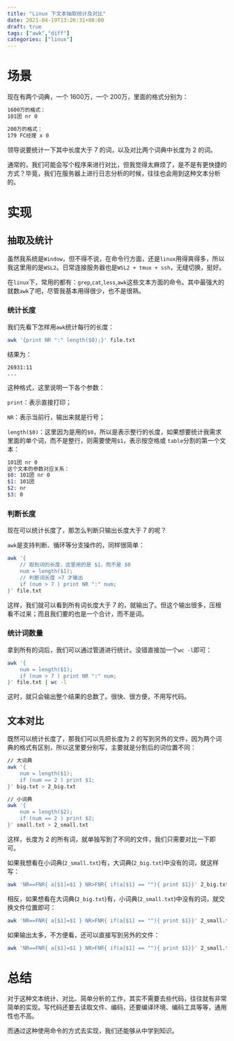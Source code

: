 ```yaml
---
title: "Linux 下文本抽取统计及对比"
date: 2021-04-19T13:26:31+08:00
draft: true
tags: ["awk","diff"]
categories: ["linux"]
---
```


# 场景

现在有两个词典，一个 1600万，一个 200万，里面的格式分别为：

```bash
1600万的格式：
101团 nr 0

200万的格式：
179 FC经理 x 0
```

领导说要统计一下其中长度大于 7 的词，以及对比两个词典中长度为 2 的词。

通常的，我们可能会写个程序来进行对比，但我觉得太麻烦了，是不是有更快捷的方式？毕竟，我们在服务器上进行日志分析的时候，往往也会用到这种文本分析的。

# 实现

## 抽取及统计

虽然我系统是``Window``，但不得不说，在命令行方面，还是``linux``用得爽得多，所以我这里用的是``WSL2``。日常连接服务器也是``WSL2 + tmux + ssh``，无缝切换，挺好。

在``linux``下，常用的都有：``grep``,``cat``,``less``,``awk``这些文本方面的命令。其中最强大的就数``awk``了吧，尽管我基本用得很少，也不是很熟。

### 统计长度

我们先看下怎样用``awk``统计每行的长度：

```sh
awk '{print NR ":" length($0);}' file.txt
```

结果为：

```shell
26931:11
...
```

这种格式，这里说明一下各个参数：

``print``：表示直接打印；

``NR``：表示当前行，输出来就是行号；

``length($0)``：这里因为是用的``$0``，所以是表示整行的长度，如果想要统计我需求里面的单个词，而不是整行，则需要使用``$1``，表示按空格或 ``table``分割的第一个文本：

```bash
101团 nr 0
这个文本的参数对应关系：
$0: 101团 nr 0
$1: 101团
$2: nr
$3: 0
```

### 判断长度

现在可以统计长度了，那怎么判断只输出长度大于 7 的呢？

``awk``是支持判断、循环等分支操作的，同样很简单：

```bash
awk '{
    // 取到词的长度，这里用的是 $1，而不是 $0
    num = length($1); 
    // 判断词长度 >7 才输出
    if (num > 7 ) print NR ":" num;
}' file.txt
```

这样，我们就可以看到所有词长度大于 7  的，就输出了。但这个输出很多，压根看不过来；而且我们要的也是一个合计，而不是词。

### 统计词数量

拿到所有的词后，我们可以通过管道进行统计。没错直接加一个``wc -l``即可：

```bash
awk '{
    num = length($1); 
    if (num > 7 ) print NR ":" num;
}' file.txt | wc -l
```

这时，就只会输出整个结果的总数了。很快、很方便，不用写代码。

## 文本对比

既然可以统计长度了，那我们可以先把长度为 2 的写到另外的文件，因为两个词典的格式有区别，所以这里要分别写，主要就是分割后的词位置不同：

```bash
// 大词典
awk '{
    num = length($1);
    if (num == 2 ) print $1;
}' big.txt > 2_big.txt

// 小词典
awk '{
    num = length($2);
    if (num == 2 ) print $2;
}' small.txt > 2_small.txt
```

这样，长度为 2 的所有词，就单独写到了不同的文件，我们只需要对比一下即可。

如果我想看在小词典(``2_small.txt``)有，大词典(``2_big.txt``)中没有的词，就这样写：

```bash
awk 'NR==FNR{ a[$1]=$1 } NR>FNR{ if(a[$1] == ""){ print $1}}' 2_big.txt 2_small.txt
```

相反，如果想看在大词典(``2_big.txt``)有，小词典(``2_small.txt``)中没有的词，就交换文件位置即可：

```bash
awk 'NR==FNR{ a[$1]=$1 } NR>FNR{ if(a[$1] == ""){ print $1}}' 2_small.txt 2_big.txt
```

如果输出太多，不方便看，还可以直接写到另外的文件：

```bash
awk 'NR==FNR{ a[$1]=$1 } NR>FNR{ if(a[$1] == ""){ print $1}}' 2_small.txt 2_big.txt > in_big.txt
```

# 总结

对于这种文本统计、对比、简单分析的工作，其实不需要去些代码，往往就有非常简单的实现。写代码还要去读取文件、编码，还要编译环境、编码工具等等，通用性也不高。

而通过这种使用命令的方式去实现，我们还能够从中学到知识。